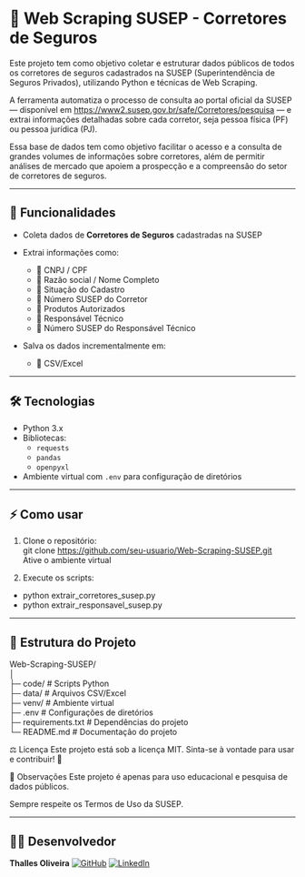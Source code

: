 # 🏦 Web Scraping SUSEP - Corretores de Seguros

Este projeto tem como objetivo coletar e estruturar dados públicos de todos os corretores de seguros cadastrados na SUSEP (Superintendência de Seguros Privados), utilizando Python e técnicas de Web Scraping.

A ferramenta automatiza o processo de consulta ao portal oficial da SUSEP — disponível em https://www2.susep.gov.br/safe/Corretores/pesquisa
 — e extrai informações detalhadas sobre cada corretor, seja pessoa física (PF) ou pessoa jurídica (PJ).

Essa base de dados tem como objetivo facilitar o acesso e a consulta de grandes volumes de informações sobre corretores, além de permitir análises de mercado que apoiem a prospecção e a compreensão do setor de corretores de seguros.

---

## 🚀 Funcionalidades

- Coleta dados de **Corretores de Seguros** cadastradas na SUSEP
- Extrai informações como:
  - 📇 CNPJ / CPF
  - 🏢 Razão social / Nome Completo
  - 📜 Situação do Cadastro
  - 🔢 Número SUSEP do Corretor
  - 💼 Produtos Autorizados
  - 👤 Responsável Técnico
  - 🔢 Número SUSEP do Responsável Técnico

- Salva os dados incrementalmente em:
  - 📄 CSV/Excel

---

## 🛠 Tecnologias

- Python 3.x
- Bibliotecas:
  - `requests`  
  - `pandas`  
  - `openpyxl`  
- Ambiente virtual com `.env` para configuração de diretórios

---

## ⚡ Como usar

1. Clone o repositório:<br>
git clone https://github.com/seu-usuario/Web-Scraping-SUSEP.git<br>
Ative o ambiente virtual<br>

2. Execute os scripts:<br>
- python extrair_corretores_susep.py<br>
- python extrair_responsavel_susep.py<br>

---

## 📁 Estrutura do Projeto<br>
Web-Scraping-SUSEP/<br>
│<br>
├─ code/                     # Scripts Python<br>
├─ data/                     # Arquivos CSV/Excel<br>
├─ venv/                     # Ambiente virtual<br>
├─ .env                      # Configurações de diretórios<br>
├─ requirements.txt          # Dependências do projeto<br>
└─ README.md                 # Documentação do projeto<br>

⚖️ Licença
Este projeto está sob a licença MIT.
Sinta-se à vontade para usar e contribuir! 👐

📌 Observações
Este projeto é apenas para uso educacional e pesquisa de dados públicos.

Sempre respeite os Termos de Uso da SUSEP.

---
## 👨‍💻 Desenvolvedor

**Thalles Oliveira**  [![GitHub](https://img.shields.io/badge/-000000?style=flat-square&logo=github)](https://github.com/thallescunhadeoliveira) [![LinkedIn](https://img.shields.io/badge/-in-0A66C2?style=flat-square&logo=linkedin&logoColor=white)](https://www.linkedin.com/in/thalles-cunha-de-oliveira/)
